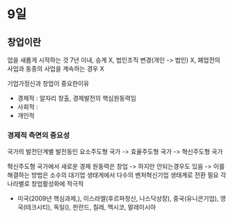 # 9일
## 창업이란
업을 새롭게 시작하는 것
7년 이내, 승계 X, 법인조직 변경(개인 -> 법인) X, 폐업전의 사업과 동종의 사업을 계속하는 경우 X

기업가정신과 창업이 중요한이유
- 경제적 : 알자리 창출, 경제발전의 핵심원동력임
- 사회적 : 
- 개인적

### 경제적 측면의 중요성
국가의 발전단계별 발전동인
요소주도형 국가 -> 효율주도형 국가 -> 혁신주도형 국가

혁신주도형 국가에서 새로운 경제 원동력은 창업
-> 하지만 안되는경우도 있음
-> 이를 해결하는 방법은 소수의 대기업 생태게에서 다수의 벤처혁신기업 생태계로 전환 필요
각 나라별로 창업활성화에 적극적
- 미국(2009년 핵심과제,), 이스라엘(후르파정신, 나스닥상장), 중국(유니콘기업), 영국(테크시티), 독일(), 핀란드, 칠레, 멕시코, 말레이시아

